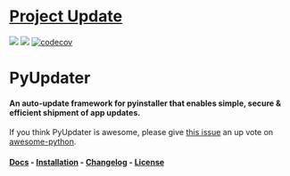 # [Project Update](https://github.com/Digital-Sapphire/PyUpdater/issues/320)

[![](https://badge.fury.io/py/PyUpdater.svg)](http://badge.fury.io/py/PyUpdater)
![](https://github.com/Digital-Sapphire/PyUpdater/actions/workflows/main.yaml/badge.svg)
[![codecov](https://codecov.io/gh/Digital-Sapphire/PyUpdater/branch/master/graph/badge.svg)](https://codecov.io/gh/JMSwag/PyUpdater)


# PyUpdater
#### An auto-update framework for pyinstaller that enables simple, secure & efficient shipment of app updates.

If you think PyUpdater is awesome, please give [this issue](https://github.com/vinta/awesome-python/pull/720) an up vote on [awesome-python](https://github.com/vinta/awesome-python).

#### [Docs](http://www.pyupdater.org) - [Installation](http://www.pyupdater.org/installation) - [Changelog](http://www.pyupdater.org/changelog/) - [License](http://www.pyupdater.org/license/)
